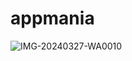 # appmania
![IMG-20240327-WA0010](https://github.com/pjay30803/appmania/assets/148023182/611fc28b-d729-4bfc-afe9-6c177e6f4640)



